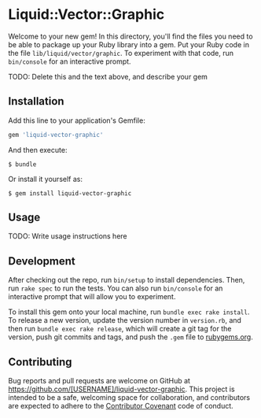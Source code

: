# Liquid::Vector::Graphic

Welcome to your new gem! In this directory, you'll find the files you need to be able to package up your Ruby library into a gem. Put your Ruby code in the file `lib/liquid/vector/graphic`. To experiment with that code, run `bin/console` for an interactive prompt.

TODO: Delete this and the text above, and describe your gem

## Installation

Add this line to your application's Gemfile:

```ruby
gem 'liquid-vector-graphic'
```

And then execute:

    $ bundle

Or install it yourself as:

    $ gem install liquid-vector-graphic

## Usage

TODO: Write usage instructions here

## Development

After checking out the repo, run `bin/setup` to install dependencies. Then, run `rake spec` to run the tests. You can also run `bin/console` for an interactive prompt that will allow you to experiment.

To install this gem onto your local machine, run `bundle exec rake install`. To release a new version, update the version number in `version.rb`, and then run `bundle exec rake release`, which will create a git tag for the version, push git commits and tags, and push the `.gem` file to [rubygems.org](https://rubygems.org).

## Contributing

Bug reports and pull requests are welcome on GitHub at https://github.com/[USERNAME]/liquid-vector-graphic. This project is intended to be a safe, welcoming space for collaboration, and contributors are expected to adhere to the [Contributor Covenant](http://contributor-covenant.org) code of conduct.

